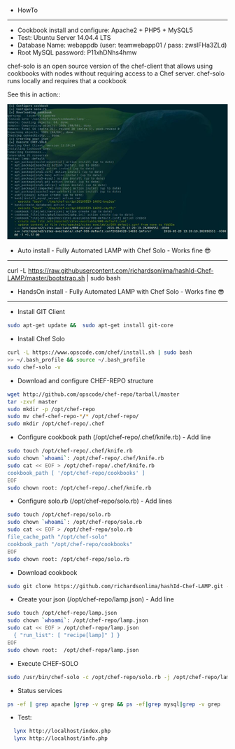 * HowTo
------------
* Cookbook install and configure: Apache2 + PHP5 + MySQL5
* Test: Ubuntu Server 14.04.4 LTS
* Database Name: webappdb (user: teamwebapp01 / pass: zwsIFHa3ZLd)
* Root MySQL password: P11xhDNhs4hmw

chef-solo is an open source version of the chef-client that allows using cookbooks with nodes
without requiring access to a Chef server.
chef-solo runs locally and requires that a cookbook

See this in action::

![alt tag](https://raw.githubusercontent.com/richardsonlima/hashId-Chef-LAMP/master/images/running-001.jpg)


- Auto install - Fully Automated LAMP with Chef Solo - Works fine :sunglasses:
------------
curl -L https://raw.githubusercontent.com/richardsonlima/hashId-Chef-LAMP/master/bootstrap.sh | sudo bash


- HandsOn install - Fully Automated LAMP with Chef Solo - Works fine :sunglasses:
------------

* Install GIT Client
``` bash
sudo apt-get update &&  sudo apt-get install git-core
```

* Install Chef Solo
``` bash
curl -L https://www.opscode.com/chef/install.sh | sudo bash
>> ~/.bash_profile && source ~/.bash_profile
sudo chef-solo -v
```

* Download and configure CHEF-REPO structure
``` bash
wget http://github.com/opscode/chef-repo/tarball/master
tar -zxvf master
sudo mkdir -p /opt/chef-repo
sudo mv chef-chef-repo-*/* /opt/chef-repo/
sudo mkdir /opt/chef-repo/.chef
```

* Configure cookbook path (/opt/chef-repo/.chef/knife.rb) - Add line
``` bash
sudo touch /opt/chef-repo/.chef/knife.rb
sudo chown `whoami`: /opt/chef-repo/.chef/knife.rb
sudo cat << EOF > /opt/chef-repo/.chef/knife.rb
cookbook_path [ '/opt/chef-repo/cookbooks' ]
EOF
sudo chown root: /opt/chef-repo/.chef/knife.rb
```

* Configure solo.rb (/opt/chef-repo/solo.rb) - Add lines
``` bash
sudo touch /opt/chef-repo/solo.rb
sudo chown `whoami`: /opt/chef-repo/solo.rb
sudo cat << EOF > /opt/chef-repo/solo.rb
file_cache_path "/opt/chef-solo"
cookbook_path "/opt/chef-repo/cookbooks"
EOF
sudo chown root: /opt/chef-repo/solo.rb
```

* Download cookbook
``` bash
sudo git clone https://github.com/richardsonlima/hashId-Chef-LAMP.git -l /opt/chef-repo/cookbooks/lamp
```

* Create your json (/opt/chef-repo/lamp.json) - Add line
``` bash
sudo touch /opt/chef-repo/lamp.json
sudo chown `whoami`: /opt/chef-repo/lamp.json
sudo cat << EOF > /opt/chef-repo/lamp.json
  { "run_list": [ "recipe[lamp]" ] }
EOF
sudo chown root:  /opt/chef-repo/lamp.json
```

* Execute CHEF-SOLO
``` bash
sudo /usr/bin/chef-solo -c /opt/chef-repo/solo.rb -j /opt/chef-repo/lamp.json
```

* Status services
``` bash
ps -ef | grep apache |grep -v grep && ps -ef|grep mysql|grep -v grep
```   

* Test:
``` bash
  lynx http://localhost/index.php
  lynx http://localhost/info.php
```
